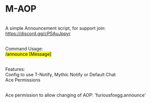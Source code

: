# M-AOP
<br/>A simple Announcement script, for support join: https://discord.gg/cPSAuJppyr

  <br/>Command Usage:
<br/><mark>/announce [Message]

<br/>Features:
<br/>Config to use T-Notify, Mythic Notify or Default Chat
<br/>Ace Permissions

<br/>Ace permission to allow changing of AOP: 'furiousfoxgg.announce'

